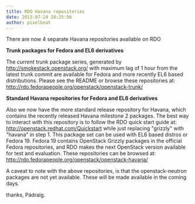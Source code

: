 ```yaml
---
title: RDO Havana repositories
date: 2013-07-24 18:25:56
author: pixelbeat
---
```


There are now 4 separate Havana repositories available on RDO

**Trunk packages for Fedora and EL6 derivatives**

The _current_ trunk package series, generated by http://smokestack.openstack.org/
with maximum lag of 1 hour from the latest trunk commit are available for Fedora
and more recently EL6 based distributions.
Please see the README or browse these repositories at:
http://rdo.fedorapeople.org/openstack/openstack-trunk/

**Standard Havana repositories for Fedora and EL6 derivatives**

Also we now have the more standard release repository for Havana,
which contains the recently released Havana milestone 2 packages.
The best way to interact with this repository is to follow
the RDO quick start guide at: http://openstack.redhat.com/Quickstart
while just replacing "grizzly" with "havana" in step 1.
This package set can be used with EL6 based distros or Fedora 19.
Fedora 19 contains OpenStack Grizzly packages in the official Fedora repositories,
and RDO makes the next OpenStack version available for test and evaluation.
These repositories can be browsed at:
http://rdo.fedorapeople.org/openstack/openstack-havana/

A caveat to note with the above repositories, is that
the openstack-neutron packages are not yet available.
These will be made available in the coming days.

thanks,
Pádraig.
